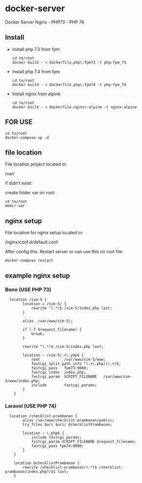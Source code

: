 # docker-server
Docker Server Nginx - PHP73 - PHP 74

## Install

- Install php 7.3 from fpm
  
  ```
  cd to/root
  docker build - < Dockerfile.php\:fpm73 -t php:fpm_73
  ```
  
- Install php 7.4 from fpm
  
  ```
  cd to/root
  docker build - < Dockerfile.php\:fpm74 -t php:fpm_74
  ```
  
  
- Install nginx from alpine
  
  ```
  cd to/root
  docker build - < Dockerfile.nginx\:alpine -t nginx:alpine
  ```
  
## FOR USE

```
cd to/root
docker-compose up -d
```

## file location

File location project located in:

/var/

if didn't exist:

create folder var on root:

```
cd to/root
mkdir var
```

## nginx setup

File location for nginx setup located in:

/nginx/conf.d/default.conf

After config this. Restart server or can use this on root file:

```
docker-compose restart
```

## example nginx setup

### Bono (USE PHP 73)

```
  location /sim-5 {       
        location = /sim-5/ {
            rewrite ^(.*)$ /sim-5/index.php last;
        }

        alias  /var/www/sim-5/;

        if (-f $request_filename) {
            break;
        }

        rewrite ^(.*)$ /sim-5/index.php last;

        location ~ /sim-5/.+\.php$ {
            root           /var/www/sim-5/www;
            fastcgi_split_path_info ^(.+\.php)(/.+)$;
            fastcgi_pass   fpm73:9000;
            fastcgi_index  index.php;
            fastcgi_param  SCRIPT_FILENAME   /var/www/sim-5/www/index.php;
            include        fastcgi_params;
        }
    }
```

### Laravel (USE PHP 74)

```
  location /checklist-prambanan {
        alias /var/www/checklist-prambanan/public;
        try_files $uri $uri/ @checklistPrambanan;

        location ~ \.php$ {
            include fastcgi_params;
            fastcgi_param SCRIPT_FILENAME $request_filename;
            fastcgi_pass fpm74:9000;
        }
    }

    location @checklistPrambanan {
        rewrite /checklist-prambanan/(.*)$ /checklist-prambanan/index.php?/$1 last;
    }
```
